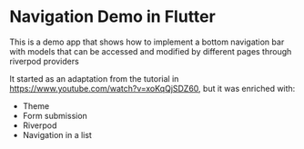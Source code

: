 # Navigation Demo in Flutter

This is a demo app that shows how to implement a bottom navigation bar with models that can be accessed and modified
by different pages through riverpod providers

It started as an adaptation from the tutorial in https://www.youtube.com/watch?v=xoKqQjSDZ60, 
but it was enriched with:

- Theme
- Form submission
- Riverpod
- Navigation in a list
